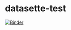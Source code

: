 # datasette-test

[![Binder](https://mybinder.org/badge_logo.svg)](https://mybinder.org/v2/gh/wragge/datasette-test/master)
